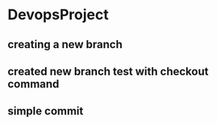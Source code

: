 # DevopsProject

## creating a new branch

## created new branch test with checkout command

## simple commit